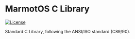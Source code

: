 # MarmotOS C Library

[![License](http://www.moscon.org/img/license-XFree86-blue.svg)](LICENSE)

Standard C Library, following the ANSI/ISO standard (C89/90).
